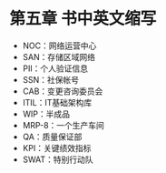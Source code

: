 # 第五章 书中英文缩写

- NOC：网络运营中心
- SAN：存储区域网络
- PII：个人验证信息
- SSN：社保帐号
- CAB：变更咨询委员会
- ITIL：IT基础架构库
- WIP：半成品
- MRP-8：一个生产车间
- QA：质量保证部
- KPI：关键绩效指标
- SWAT：特别行动队